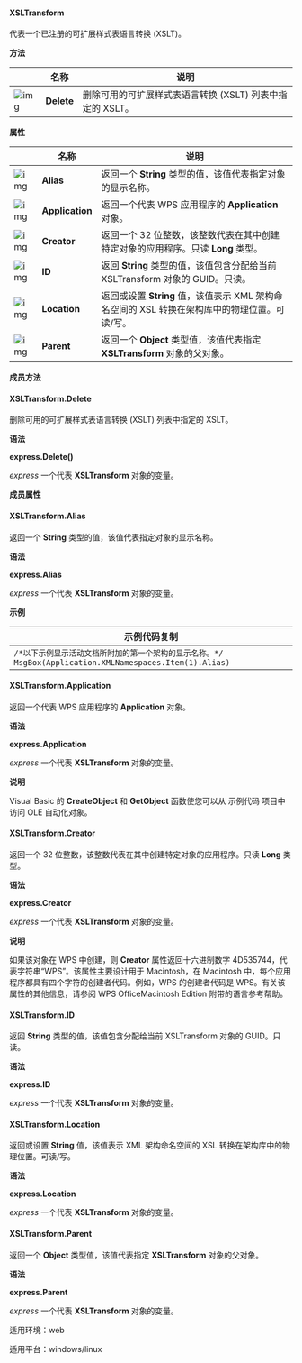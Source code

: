 #### **XSLTransform**



代表一个已注册的可扩展样式表语言转换 (XSLT)。

**方法**

|                                                              | 名称       | 说明                                                      |
| ------------------------------------------------------------ | ---------- | --------------------------------------------------------- |
| ![img](https://qn.cache.wpscdn.cn/encs/doc/office_v19/gif/methods.gif) | **Delete** | 删除可用的可扩展样式表语言转换 (XSLT) 列表中指定的 XSLT。 |

**属性**

|                                                              | 名称            | 说明                                                         |
| ------------------------------------------------------------ | --------------- | ------------------------------------------------------------ |
| ![img](https://qn.cache.wpscdn.cn/encs/doc/office_v19/gif/properties.gif) | **Alias**       | 返回一个 **String** 类型的值，该值代表指定对象的显示名称。   |
| ![img](https://qn.cache.wpscdn.cn/encs/doc/office_v19/gif/properties.gif) | **Application** | 返回一个代表 WPS 应用程序的 **Application** 对象。           |
| ![img](https://qn.cache.wpscdn.cn/encs/doc/office_v19/gif/properties.gif) | **Creator**     | 返回一个 32 位整数，该整数代表在其中创建特定对象的应用程序。只读 **Long** 类型。 |
| ![img](https://qn.cache.wpscdn.cn/encs/doc/office_v19/gif/properties.gif) | **ID**          | 返回 **String** 类型的值，该值包含分配给当前 XSLTransform 对象的 GUID。只读。 |
| ![img](https://qn.cache.wpscdn.cn/encs/doc/office_v19/gif/properties.gif) | **Location**    | 返回或设置 **String** 值，该值表示 XML 架构命名空间的 XSL 转换在架构库中的物理位置。可读/写。 |
| ![img](https://qn.cache.wpscdn.cn/encs/doc/office_v19/gif/properties.gif) | **Parent**      | 返回一个 **Object** 类型值，该值代表指定 **XSLTransform** 对象的父对象。 |

**成员方法**

#### **XSLTransform.Delete**

删除可用的可扩展样式表语言转换 (XSLT) 列表中指定的 XSLT。

**语法**

**express.Delete()**

*express*   一个代表 **XSLTransform** 对象的变量。

**成员属性**

#### **XSLTransform.Alias**

返回一个 **String** 类型的值，该值代表指定对象的显示名称。

**语法**

**express.Alias**

*express*   一个代表 **XSLTransform** 对象的变量。

**示例**

| 示例代码复制                                                 |
| ------------------------------------------------------------ |
| `/*以下示例显示活动文档所附加的第一个架构的显示名称。*/ MsgBox(Application.XMLNamespaces.Item(1).Alias)` |

#### **XSLTransform.Application**

返回一个代表 WPS 应用程序的 **Application** 对象。

**语法**

**express.Application**

*express*   一个代表 **XSLTransform** 对象的变量。

**说明**

Visual Basic 的 **CreateObject** 和 **GetObject** 函数使您可以从 示例代码 项目中访问 OLE 自动化对象。

#### **XSLTransform.Creator**

返回一个 32 位整数，该整数代表在其中创建特定对象的应用程序。只读 **Long** 类型。

**语法**

**express.Creator**

*express*   一个代表 **XSLTransform** 对象的变量。

**说明**

如果该对象在 WPS 中创建，则 **Creator** 属性返回十六进制数字 4D535744，代表字符串“WPS”。该属性主要设计用于 Macintosh，在 Macintosh 中，每个应用程序都具有四个字符的创建者代码。例如，WPS 的创建者代码是 WPS。有关该属性的其他信息，请参阅 WPS OfficeMacintosh Edition 附带的语言参考帮助。

#### **XSLTransform.ID**

返回 **String** 类型的值，该值包含分配给当前 XSLTransform 对象的 GUID。只读。

**语法**

**express.ID**

*express*   一个代表 **XSLTransform** 对象的变量。

#### **XSLTransform.Location**

返回或设置 **String** 值，该值表示 XML 架构命名空间的 XSL 转换在架构库中的物理位置。可读/写。

**语法**

**express.Location**

*express*   一个代表 **XSLTransform** 对象的变量。

#### **XSLTransform.Parent**

返回一个 **Object** 类型值，该值代表指定 **XSLTransform** 对象的父对象。

**语法**

**express.Parent**

*express*   一个代表 **XSLTransform** 对象的变量。

适用环境：web

适用平台：windows/linux
